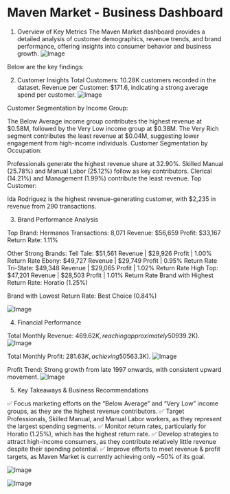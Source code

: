 # Maven Market - Business Dashboard

1. Overview of Key Metrics
The Maven Market dashboard provides a detailed analysis of customer demographics, revenue trends, and brand performance, offering insights into consumer behavior and business growth.
![Image](https://github.com/user-attachments/assets/9cde8da6-2b88-4fbb-addd-e374ee56a357)

Below are the key findings:

2. Customer Insights
Total Customers: 10.28K customers recorded in the dataset.
Revenue per Customer: $171.6, indicating a strong average spend per customer.
![Image](https://github.com/user-attachments/assets/335c58a8-0bdd-4bad-bf94-764c08964a63)

Customer Segmentation by Income Group:

The Below Average income group contributes the highest revenue at $0.58M, followed by the Very Low income group at $0.38M.
The Very Rich segment contributes the least revenue at $0.04M, suggesting lower engagement from high-income individuals.
Customer Segmentation by Occupation:

Professionals generate the highest revenue share at 32.90%.
Skilled Manual (25.78%) and Manual Labor (25.12%) follow as key contributors.
Clerical (14.21%) and Management (1.99%) contribute the least revenue.
Top Customer:

Ida Rodriguez is the highest revenue-generating customer, with $2,235 in revenue from 290 transactions.

3. Brand Performance Analysis

Top Brand: Hermanos
Transactions: 8,071
Revenue: $56,659
Profit: $33,167
Return Rate: 1.11%


Other Strong Brands:
Tell Tale: $51,561 Revenue | $29,926 Profit | 1.00% Return Rate
Ebony: $49,727 Revenue | $29,749 Profit | 0.95% Return Rate
Tri-State: $49,348 Revenue | $29,065 Profit | 1.02% Return Rate
High Top: $47,201 Revenue | $28,503 Profit | 1.01% Return Rate
Brand with Highest Return Rate: Horatio (1.25%)

Brand with Lowest Return Rate: Best Choice (0.84%)

![Image](https://github.com/user-attachments/assets/bba0a5cd-cd03-4bb5-9d6c-4decb6a15fd2)

4. Financial Performance

Total Monthly Revenue: $469.62K, reaching approximately 50% of the target ($939.2K).
![Image](https://github.com/user-attachments/assets/b35129b0-1717-4e95-b915-a2e7b44b8e88)

Total Monthly Profit: $281.63K, achieving 50% of the profit target ($563.3K).
![Image](https://github.com/user-attachments/assets/81bf62ce-f554-49d9-8a4d-90dfc0ce3ed7)

Profit Trend: Strong growth from late 1997 onwards, with consistent upward movement.
![Image](https://github.com/user-attachments/assets/478f7ef6-7a68-46db-879b-4bc458d45c75)

5. Key Takeaways & Business Recommendations

✅ Focus marketing efforts on the “Below Average” and “Very Low” income groups, as they are the highest revenue contributors.
✅ Target Professionals, Skilled Manual, and Manual Labor workers, as they represent the largest spending segments.
✅ Monitor return rates, particularly for Horatio (1.25%), which has the highest return rate.
✅ Develop strategies to attract high-income consumers, as they contribute relatively little revenue despite their spending potential.
✅ Improve efforts to meet revenue & profit targets, as Maven Market is currently achieving only ~50% of its goal.

![Image](https://github.com/user-attachments/assets/4ca17835-78fa-4ccf-a8e7-0dac31da3d00)

![Image](https://github.com/user-attachments/assets/92383bbe-c59c-4f0c-a06e-84e79f81fe05)
